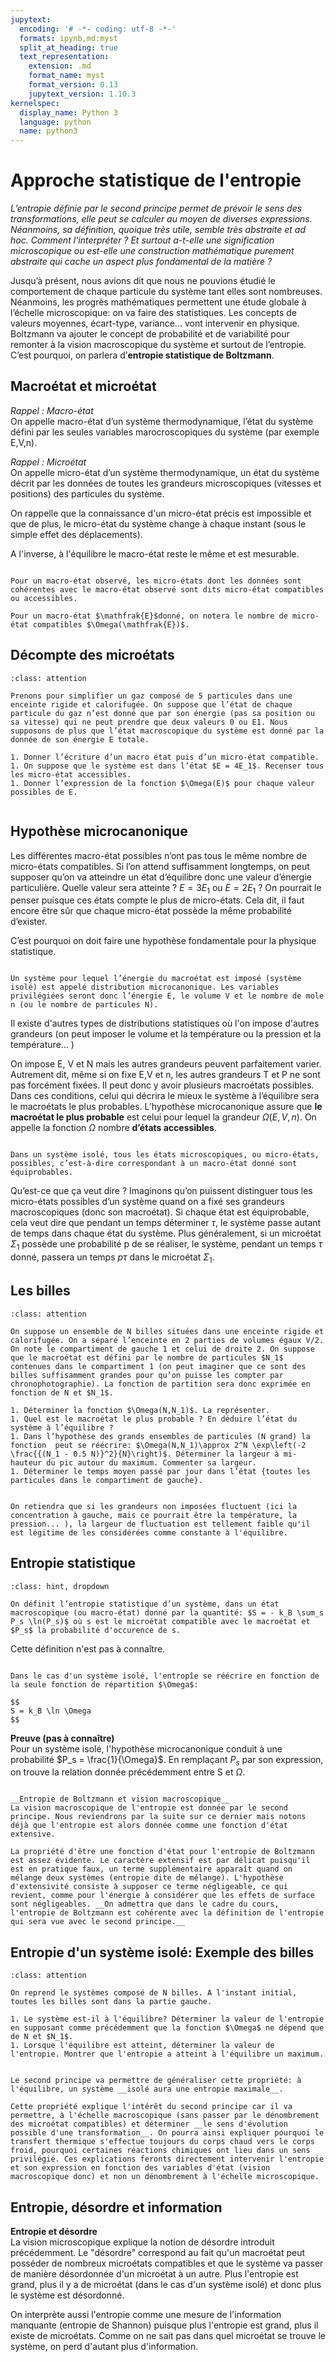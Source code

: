 ```yaml
---
jupytext:
  encoding: '# -*- coding: utf-8 -*-'
  formats: ipynb,md:myst
  split_at_heading: true
  text_representation:
    extension: .md
    format_name: myst
    format_version: 0.13
    jupytext_version: 1.10.3
kernelspec:
  display_name: Python 3
  language: python
  name: python3
---
```

# Approche statistique de l'entropie

_L’entropie définie par le second principe permet de prévoir le sens des transformations, elle peut se calculer au moyen de diverses expressions. Néanmoins, sa définition, quoique très utile, semble très abstraite et ad hoc. Comment l'interpréter ? Et surtout a-t-elle une signification microscopique ou est-elle une construction mathématique purement abstraite qui cache un aspect plus fondamental de la matière ?_

Jusqu’à présent, nous avions dit que nous ne pouvions étudié le comportement de chaque particule du système tant elles sont nombreuses. Néanmoins, les progrès mathématiques permettent une étude globale à l’échelle microscopique: on va faire des statistiques. Les concepts de valeurs moyennes, écart-type, variance...  vont intervenir en physique. Boltzmann va ajouter le concept de probabilité et de variabilité pour remonter à la vision macroscopique du système et surtout de l’entropie. C’est pourquoi, on parlera d’__entropie statistique de Boltzmann__.

## Macroétat et microétat

_Rappel : Macro-état_  
On appelle macro-état d’un système thermodynamique, l’état du système défini par les seules variables marocroscopiques du système (par exemple E,V,n).


_Rappel : Microétat_  
On appelle micro-état d’un système thermodynamique, un état du système décrit par les données de toutes les grandeurs microscopiques (vitesses et positions) des particules du système.



On rappelle que la connaissance d'un micro-état précis est impossible et que de plus, le micro-état du système change à chaque instant (sous le simple effet des déplacements).

A l'inverse, à l'équilibre le macro-état reste le même et est mesurable.


````{important} __Définition : Microétat compatible__

Pour un macro-état observé, les micro-états dont les données sont cohérentes avec le macro-état observé sont dits micro-état compatibles ou accessibles.

Pour un macro-état $\mathfrak{E}$donné, on notera le nombre de micro-état compatibles $\Omega(\mathfrak{E})$.

````

## Décompte des microétats

````{admonition} Exercice 
:class: attention

Prenons pour simplifier un gaz composé de 5 particules dans une enceinte rigide et calorifugée. On suppose que l’état de chaque particule du gaz n’est donné que par son énergie (pas sa position ou sa vitesse) qui ne peut prendre que deux valeurs 0 ou E1. Nous supposons de plus que l’état macroscopique du système est donné par la donnée de son énergie E totale.

1. Donner l’écriture d’un macro état puis d’un micro-état compatible.
1. On suppose que le système est dans l’état $E = 4E_1$. Recenser tous les micro-état accessibles.
1. Donner l’expression de la fonction $\Omega(E)$ pour chaque valeur possibles de E.


````

## Hypothèse microcanonique


Les différentes macro-état possibles n’ont pas tous le même nombre de micro-états compatibles. Si l’on attend suffisamment longtemps, on peut supposer qu’on va atteindre un état d’équilibre donc une valeur d’énergie particulière. Quelle valeur sera atteinte ? $E=3E_1$ ou $E=2E_1$ ? On pourrait le penser puisque ces états compte le plus de micro-états. Cela dit, il faut encore être sûr que chaque micro-état possède la même probabilité d’exister.

C’est pourquoi on doit faire une hypothèse fondamentale pour la physique statistique.


````{important} __Définition : Système microcanonique__

Un système pour lequel l’énergie du macroétat est imposé (système isolé) est appelé distribution microcanonique. Les variables privilégiées seront donc l’énergie E, le volume V et le nombre de mole n (ou le nombre de particules N).

````


Il existe d'autres types de distributions statistiques où l'on impose d'autres grandeurs (on peut imposer le volume et la température ou la pression et la température... )

On impose E, V et N mais les autres grandeurs peuvent parfaitement varier. Autrement dit, même si on fixe E,V et n, les autres grandeurs T et P ne sont pas forcément fixées. Il peut donc y avoir plusieurs macroétats possibles. Dans ces conditions, celui qui décrira le mieux le système à l’équilibre sera le macroétats le plus probables. L’hypothèse microcanonique assure que __le macroétat le plus probable__ est celui pour lequel la grandeur $\Omega(E,V,n)$. On appelle la fonction $\Omega$ nombre __d’états accessibles__.


````{important} __Fondamental : Hypothèse microcanonique__

Dans un système isolé, tous les états microscopiques, ou micro-états, possibles, c’est-à-dire correspondant à un macro-état donné sont équiprobables.
````


Qu’est-ce que ça veut dire ? Imaginons qu’on puissent distinguer tous les micro-états possibles d’un système quand on a fixé ses grandeurs macroscopiques (donc son macroétat). Si chaque état est équiprobable, cela veut dire que pendant un temps déterminer $\tau$, le système passe autant de temps dans chaque état du système. Plus généralement, si un microétat $\Sigma_1$ possède une probabilité p de se réaliser, le système, pendant un temps $\tau$ donné, passera un temps $p\tau$ dans le microétat $\Sigma_1$.


## Les billes

````{admonition} Exercice 
:class: attention

On suppose un ensemble de N billes situées dans une enceinte rigide et calorifugée. On a séparé l’enceinte en 2 parties de volumes égaux V/2. On note le compartiment de gauche 1 et celui de droite 2. On suppose que le macroétat est défini par le nombre de particules $N_1$ contenues dans le compartiment 1 (on peut imaginer que ce sont des billes suffisamment grandes pour qu’on puisse les compter par chronophotographie). La fonction de partition sera donc exprimée en fonction de N et $N_1$.

1. Déterminer la fonction $\Omega(N,N_1)$. La représenter.
1. Quel est le macroétat le plus probable ? En déduire l’état du système à l’équilibre ?
1. Dans l’hypothèse des grands ensembles de particules (N grand) la fonction  peut se réécrire: $\Omega(N,N_1)\approx 2^N \exp\left(-2 \frac{{(N_1 - 0.5 N)}^2}{N}\right)$. Déterminer la largeur à mi-hauteur du pic autour du maximum. Commenter sa largeur.
1. Déterminer le temps moyen passé par jour dans l’état {toutes les particules dans le compartiment de gauche}.


On retiendra que si les grandeurs non imposées fluctuent (ici la concentration à gauche, mais ce pourrait être la température, la pression... ), la largeur de fluctuation est tellement faible qu'il est légitime de les considérées comme constante à l'équilibre.

````

## Entropie statistique

````{admonition} Compléments : Entropie statistique
:class: hint, dropdown

On définit l’entropie statistique d’un système, dans un état macroscopique (ou macro-état) donné par la quantité: $S = - k_B \sum_s P_s \ln(P_s)$ où s est le microétat compatible avec le macroétat et $P_s$ la probabilité d'occurence de s.
````


Cette définition n'est pas à connaître.


````{important} __Définition : Entropie statistique - Cas microcanonique (A connaître)__

Dans le cas d'un système isolé, l'entropîe se réécrire en fonction de la seule fonction de répartition $\Omega$:

$$
S = k_B \ln \Omega
$$

````


__Preuve (pas à connaître)__  
Pour un système isolé, l'hypothèse microcanonique conduit à une probabilité $P_s = \frac{1}{\Omega}$. En remplaçant $P_s$ par son expression, on trouve la relation donnée précédemment entre S et $\Omega$.


````{dropdown} Remarque

__Entropie de Boltzmann et vision macroscopique__  
La vision macroscopique de l'entropie est donnée par le second principe. Nous reviendrons par la suite sur ce dernier mais notons déjà que l'entropie est alors donnée comme une fonction d'état extensive.

La propriété d'être une fonction d'état pour l'entropie de Boltzmann est assez évidente. Le caractère extensif est par délicat puisqu'il est en pratique faux, un terme supplémentaire apparaît quand on mélange deux systèmes (entropie dite de mélange). L'hypothèse d'extensivité consiste à supposer ce terme négligeable, ce qui revient, comme pour l'énergie à considérer que les effets de surface sont négligeables. __On admettra que dans le cadre du cours, l'entropie de Boltzmann est cohérente avec la définition de l'entropie qui sera vue avec le second principe.__  
````

## Entropie d'un système isolé: Exemple des billes

````{admonition} Exercice 
:class: attention

On reprend le systèmes composé de N billes. A l'instant initial, toutes les billes sont dans la partie gauche.

1. Le système est-il à l'équilibre? Déterminer la valeur de l'entropie en supposant comme précédemment que la fonction $\Omega$ ne dépend que de N et $N_1$.
1. Lorsque l'équilibre est atteint, déterminer la valeur de l'entropie. Montrer que l'entropie a atteint à l'équilibre un maximum.


Le second principe va permettre de généraliser cette propriété: à l'équilibre, un système __isolé aura une entropie maximale__.

Cette propriété explique l'intérêt du second principe car il va permettre, à l'échelle macroscopique (sans passer par le dénombrement des microétat compatibles) et déterminer __le sens d'évolution possible d'une transformation__. On pourra ainsi expliquer pourquoi le transfert thermique s'effectue toujours du corps chaud vers le corps froid, pourquoi certaines réactions chimiques ont lieu dans un sens privilégié. Ces explications feronts directement intervenir l'entropie et son expression en fonction des variables d'état (vision macroscopique donc) et non un dénombrement à l'échelle microscopique.

````

## Entropie, désordre et information


__Entropie et désordre__  
La vision microscopique explique la notion de désordre introduit précédemment. Le "désordre" correspond au fait qu'un macroétat peut posséder de nombreux microétats compatibles et que le système va passer de manière désordonnée d'un microétat à un autre. Plus l'entropie est grand, plus il y a de microétat (dans le cas d'un système isolé) et donc plus le système est désordonné.

On interprète aussi l'entropie comme une mesure de l'information manquante (entropie de Shannon) puisque plus l'entropie est grand, plus il existe de microétats. Comme on ne sait pas dans quel microétat se trouve le système, on perd d'autant plus d'information.



